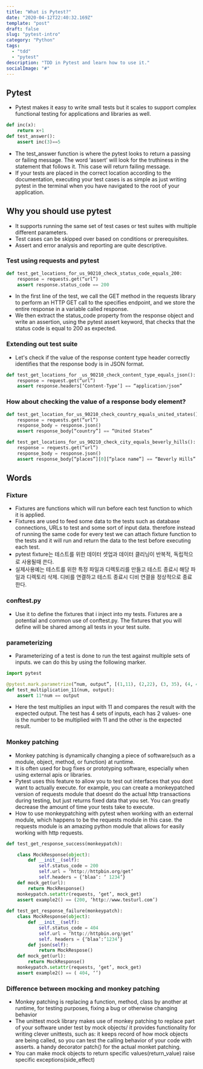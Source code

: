 ```yaml
---
title: "What is Pytest?"
date: "2020-04-12T22:40:32.169Z"
template: "post"
draft: false
slug: "pytest-intro"
category: "Python"
tags:
  - "tdd"
  - "pytest"
description: "TDD in Pytest and learn how to use it."
socialImage: "#"
---
```


## Pytest
- Pytest makes it easy to write small tests but it scales to support complex functional testing for applications and libraries as well.   

```python   
def inc(x):   
    return x+1
def test_answer():   
    assert inc(3)==5
```     

- The test_answer function is where the pytest looks to return a passing or failing message. The word ‘assert’ will look for the truthiness in the statement that follows it. This case will return failing message. 
- If your tests are placed in the correct location according to the documentation, executing your test cases is as simple as just writing pytest in the terminal when you have navigated to the root of your application. 

## Why you should use pytest
- It supports running the same set of test cases or test suites with multiple different parameters.
- Test cases can be skipped over based on conditions or prerequisites.
- Assert and error analysis and reporting are quite descriptive.   

### Test using requests and pytest

```python
def test_get_locations_for_us_90210_check_status_code_equals_200:
	response = requests.get(“url”)
	assert response.status_code == 200
```

- In the first line of the test, we call the GET method in the requests library to perform an HTTP GET call to the specifies endpoint, and we store the entire response in a variable called response. 
- We then extract the status_code property from the response object and write an assertion, using the pytest assert keyword, that checks that the status code is equal to 200 as expected. 

### Extending out test suite
- Let's check if the value of the response content type header correctly identifies that the response body is in JSON format.

```python
def test_get_locations_for _us_90210_check_content_type_equals_json():
	response = request.get(“url”)
	assert response.headers[‘Content-Type’] == “application/json”
```

### How about checking the value of a response body element? 

```python
def test_get_location_for_us_90210_check_country_equals_united_states():
	response = requests.get(“url”)
	response_body = response.json()
	assert response_body[“country”] == “United States”
```

```python
def test_get_locations_for_us_90210_check_city_equals_beverly_hills():
	response = requests.get(“url”)
	response_body = response.json()
	assert response_body[“places”][0][“place name”] == “Beverly Hills”
```

## Words
### Fixture
- Fixtures are functions which will run before each test function to which it is applied. 
- Fixtures are used to feed some data to the tests such as database connections, URLs to test and some sort of input data. therefore instead of running the same code for every test we can attach fixture function to the tests and it will run and return the data to the test before executing each test.
- pytest fixture는 테스트를 위한 데이터 셋업과 데이터 클리닝이 반복적, 독립적으로 사용될때 쓴다.
- 실제사용예는 테스트를 위한 특정 파일과 디렉토리를 만들고 테스트 종료시 해당 파일과 디렉토리 삭제. 디비를 연결하고 테스트 종료시 디비 연결을 정상적으로 종료한다.    

### conftest.py
- Use it to define the fixtures that i inject into my tests. Fixtures are a potential and common use of conftest.py. The fixtures that you will define will be shared among all tests in your test suite. 

### parameterizing
- Parameterizing of a test is done to run the test against multiple sets of inputs. we can do this by using the following marker.

```python
import pytest

@pytest.mark.parametrize(“num, output”, [(1,11), (2,22), (3, 35), (4, 44)])
def test_multiplication_11(num, output):
	assert 11*num == output
```

- Here the test multiplies an input with 11 and compares the result with the expected output. The test has 4 sets of inputs, each has 2 values- one is the number to be multiplied with 11 and the other is the expected result. 

### Monkey patching
- Monkey patching is dynamically changing a piece of software(such as a module, object, method, or function) at runtime. 
- It is often used for bug fixes or prototyping software, especially when using external apis or libraries. 
- Pytest uses this feature to allow you to test out interfaces that you dont want to actually execute. for example, you can create a monkeypatched version of requests module that doesnt do the actual http transactions during testing, but just returns fixed data that you set. You can greatly decrease the amount of time your tests take to execute. 
- How to use monkeypatching with pytest when working with an external module, which happens to be the requests module in this case. the requests module is an amazing python module that allows for easily working with http requests.

```python
def test_get_response_success(monkeypatch):

	class MockResponse(object):
		def __init__(self):
			self.status_code = 200
			self.url = ‘http://httpbin.org/get’
			self.headers = {‘blaa’: ‘ 1234’}
	def mock_get(url):
		return MockResponse()
	monkeypatch.setattr(requests, ‘get’, mock_get)
	assert example2() == (200, ‘http://www.testurl.com’)
    
def test_get_response_failure(monkeypatch):
	class MockResponse(object):
		def __init__(self):
			self.status_code = 404
			self.url = ‘http://httpbin.org/get’
			self. headers = {‘blaa’:’1234’}
		def json(self):
			return MockRespose()
	def mock_get(url):
		return MockResponse()
	monkeypatch.setattr(requests, ‘get’, mock_get)
	assert example2() == ( 404, ‘’)
```


### Difference between mocking and monkey patching
- Monkey patching is replacing a function, method, class by another at runtime, for testing purposes, fixing a bug or otherwise changing behavior
- The unittest mock library makes use of monkey patching to replace part of your software under test by mock objects/ it provides functionality for writing clever unittests, such as:
it keeps record of how mock objects are being called, so you can test the calling behavior of your code with asserts. 
a handy decorator patch() for the actual monket patching. 
- You can make mock objects to return specific values(return_value) raise specific exceptions(side_effect)







